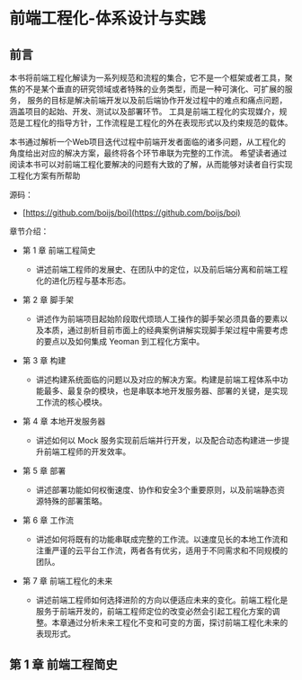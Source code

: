 # 前端工程化-体系设计与实践

## 前言

本书将前端工程化解读为一系列规范和流程的集合，它不是一个框架或者工具，聚焦的不是某个垂直的研究领域或者特殊的业务类型，而是一种可演化、可扩展的服务，
服务的目标是解决前端开发以及前后端协作开发过程中的难点和痛点问题，涵盖项目的起始、开发、测试以及部署环节。
工具是前端工程化的实现媒介，规范是工程化的指导方针，工作流程是工程化的外在表现形式以及约束规范的载体。

本书通过解析一个Web项目迭代过程中前端开发者面临的诸多问题，从工程化的角度给出对应的解决方案，最终将各个环节串联为完整的工作流。
希望读者通过阅读本书可以对前端工程化要解决的问题有大致的了解，从而能够对读者自行实现工程化方案有所帮助

源码：

* [https://github.com/boijs/boi](https://github.com/boijs/boi)

章节介绍：

* 第 1 章 前端工程简史 

    * 讲述前端工程师的发展史、在团队中的定位，以及前后端分离和前端工程化的进化历程与基本形态。

* 第 2 章 脚手架 

    * 讲述作为前端项目起始阶段取代烦琐人工操作的脚手架必须具备的要素以及本质，通过剖析目前市面上的经典案例讲解实现脚手架过程中需要考虑的要点以及如何集成 Yeoman 到工程化方案中。

* 第 3 章 构建 

    * 讲述构建系统面临的问题以及对应的解决方案。构建是前端工程体系中功能最多、最复杂的模块，也是串联本地开发服务器、部署的关键，是实现工作流的核心模块。

* 第 4 章 本地开发服务器 

    * 讲述如何以 Mock 服务实现前后端并行开发，以及配合动态构建进一步提升前端工程师的开发效率。

* 第 5 章 部署 

    * 讲述部署功能如何权衡速度、协作和安全3个重要原则，以及前端静态资源特殊的部署策略。

* 第 6 章 工作流 

    * 讲述如何将既有的功能串联成完整的工作流。以速度见长的本地工作流和注重严谨的云平台工作流，两者各有优劣，适用于不同需求和不同规模的团队。

* 第 7 章 前端工程化的未来 

    * 讲述前端工程师如何选择进阶的方向以便适应未来的变化。前端工程化是服务于前端开发的，前端工程师定位的改变必然会引起工程化方案的调整。本章通过分析未来工程化不变和可变的方面，探讨前端工程化未来的表现形式。

## 第 1 章 前端工程简史
